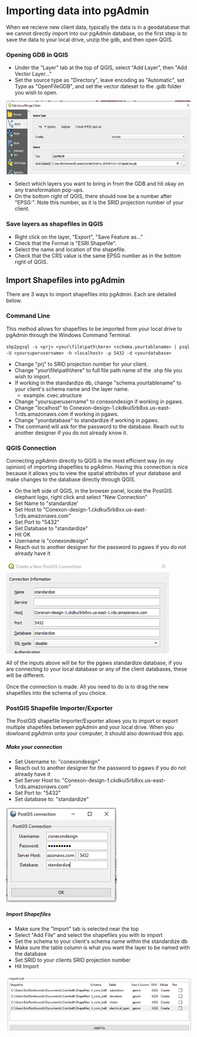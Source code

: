 # Importing data into pgAdmin

When we recieve new client data, typically the data is in a geodatabase that we cannot directly import into our pgAdmin database, so the first step is to save the data to your local drive, unzip the gdb, and then open QGIS.

### Opening GDB in QGIS

* Under the "Layer" tab at the top of QGIS, select "Add Layer", then "Add Vector Layer..."
* Set the source type as "Directory", leave encoding as "Automatic", set Type as "OpenFileGDB", and set the vector dateset to the .gdb folder you wish to open.

<img src="images/qgis_gdb_import.PNG" width="750" height="200">

* Select which layers you want to bring in from the GDB and hit okay on any transformation pop-ups.
* On the bottom right of QGIS, there should now be a number after "EPSG:". Note this number, as it is the SRID projection number of your client.

### Save layers as shapefiles in QGIS
* Right click on the layer, "Export", "Save Feature as..."
* Check that the Format is "ESRI Shapefile".
* Select the name and location of the shapefile.
* Check that the CRS value is the same EPSG number as in the bottom right of QGIS.

## Import Shapefiles into pgAdmin
There are 3 ways to import shapefiles into pgAdmin. Each are detailed below.

### Command Line
This method allows for shapefiles to be imported from your local drive to pgAdmin through the Windows Command Terminal.


`shp2pgsql -s <prj> <your\file\path\here> <schema.yourtablename> | psql -U <yoursuperusername> -h <localhost> -p 5432 -d <yourdatabase>`

* Change "prj" to SRID projection number for your client.
* Change "your\file\path\here" to full file path name of the .shp file you wish to import.
* If working in the standardize db, change "schema.yourtablename" to your client's schema name and the layer name.
  * example: cvec.structure
* Change "yoursuperusername" to conexondesign if working in pgaws.
* Change "localhost" to Conexon-design-1.ckdkui5rb8xx.us-east-1.rds.amazonaws.com if working in pgaws.
* Change "yourdatabase" to standardize if working in pgaws.
* The command will ask for the password to the database. Reach out to another designer if you do not already know it.

### QGIS Connection
Connecting pgAdmin directly to QGIS is the most efficient way (in my opinion) of importing shapefiles to pgAdmin. Having this connection is nice because it allows you to view the spatial attributes of your database and make changes to the database directly through QGIS.

* On the left side of QGIS, in the browser panel, locate the PostGIS elephant logo, right click and select "New Connection"
* Set Name to "standardize'
* Set Host to "Conexon-design-1.ckdkui5rb8xx.us-east-1.rds.amazonaws.com"
* Set Port to "5432"
* Set Database to "standardize"
* Hit OK
* Username is "conexondesign"
* Reach out to another designer for the password to pgaws if you do not already have it

![](images/qgis_pg_connect.PNG)

All of the inputs above will be for the pgaws standardize database, if you are connecting to your local database or any of the client databases, these will be different.

Once the connection is made. All you need to do is to drag the new shapefiles into the schema of you choice.

### PostGIS Shapefile Importer/Exporter
The PostGIS shapefile Importer/Exporter allows you to import or export multiple shapefiles between pgAdmin and your local drive. When you dowloand pgAdmin onto your computer, it should also download this app.

##### Make your connection
* Set Username to: "conexondesign"
* Reach out to another designer for the password to pgaws if you do not already have it
* Set Server Host to: "Conexon-design-1.ckdkui5rb8xx.us-east-1.rds.amazonaws.com"
* Set Port to: "5432"
* Set database to: "standardize"

![](images/pg_importer_connection.PNG)
##### Import Shapefiles
* Make sure the "Import" tab is selected near the top
* Select "Add File" and select the shapefiles you with to import
* Set the schema to your client's schema name within the standardize db
* Make sure the table column is what you want the layer to be named with the database
* Set SRID to your clients SRID projection number
* Hit Import

![](images/pg_importer_view.PNG)
